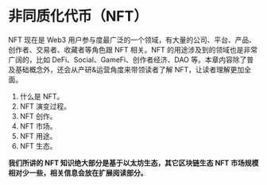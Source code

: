 # 非同质化代币（NFT）
NFT 现在是 Web3 用户参与度最广泛的一个领域，有大量的公司、平台、产品、创作者、交易者、收藏者等角色跟 NFT 相关。NFT 的用途涉及到的领域也是非常广阔的，比如 DeFi、Social、GameFi、创作者经济、DAO 等。本章内容除了普及基础概念外，还会从产研&运营角度来带领读者了解 NFT，让读者理解更加全面。

1. 什么是 NFT。 
2. NFT 演变过程。
3. NFT 创作。 
4. NFT 市场。
5. NFT 用途。
6. NFT 生态。

**我们所讲的 NFT 知识绝大部分是基于以太坊生态，其它区块链生态 NFT 市场规模相对少一些，相关信息会放在扩展阅读部分。**
